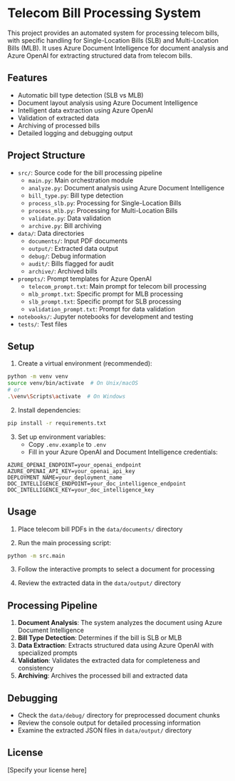 # Telecom Bill Processing System

This project provides an automated system for processing telecom bills, with specific handling for Single-Location Bills (SLB) and Multi-Location Bills (MLB). It uses Azure Document Intelligence for document analysis and Azure OpenAI for extracting structured data from telecom bills.

## Features

- Automatic bill type detection (SLB vs MLB)
- Document layout analysis using Azure Document Intelligence
- Intelligent data extraction using Azure OpenAI
- Validation of extracted data
- Archiving of processed bills
- Detailed logging and debugging output

## Project Structure

- `src/`: Source code for the bill processing pipeline
  - `main.py`: Main orchestration module
  - `analyze.py`: Document analysis using Azure Document Intelligence
  - `bill_type.py`: Bill type detection
  - `process_slb.py`: Processing for Single-Location Bills
  - `process_mlb.py`: Processing for Multi-Location Bills
  - `validate.py`: Data validation
  - `archive.py`: Bill archiving
- `data/`: Data directories
  - `documents/`: Input PDF documents
  - `output/`: Extracted data output
  - `debug/`: Debug information
  - `audit/`: Bills flagged for audit
  - `archive/`: Archived bills
- `prompts/`: Prompt templates for Azure OpenAI
  - `telecom_prompt.txt`: Main prompt for telecom bill processing
  - `mlb_prompt.txt`: Specific prompt for MLB processing
  - `slb_prompt.txt`: Specific prompt for SLB processing
  - `validation_prompt.txt`: Prompt for data validation
- `notebooks/`: Jupyter notebooks for development and testing
- `tests/`: Test files

## Setup

1. Create a virtual environment (recommended):
```bash
python -m venv venv
source venv/bin/activate  # On Unix/macOS
# or
.\venv\Scripts\activate  # On Windows
```

2. Install dependencies:
```bash
pip install -r requirements.txt
```

3. Set up environment variables:
   - Copy `.env.example` to `.env`
   - Fill in your Azure OpenAI and Document Intelligence credentials:
```
AZURE_OPENAI_ENDPOINT=your_openai_endpoint
AZURE_OPENAI_API_KEY=your_openai_api_key
DEPLOYMENT_NAME=your_deployment_name
DOC_INTELLIGENCE_ENDPOINT=your_doc_intelligence_endpoint
DOC_INTELLIGENCE_KEY=your_doc_intelligence_key
```

## Usage

1. Place telecom bill PDFs in the `data/documents/` directory

2. Run the main processing script:
```bash
python -m src.main
```

3. Follow the interactive prompts to select a document for processing

4. Review the extracted data in the `data/output/` directory

## Processing Pipeline

1. **Document Analysis**: The system analyzes the document using Azure Document Intelligence
2. **Bill Type Detection**: Determines if the bill is SLB or MLB
3. **Data Extraction**: Extracts structured data using Azure OpenAI with specialized prompts
4. **Validation**: Validates the extracted data for completeness and consistency
5. **Archiving**: Archives the processed bill and extracted data

## Debugging

- Check the `data/debug/` directory for preprocessed document chunks
- Review the console output for detailed processing information
- Examine the extracted JSON files in `data/output/` directory

## License

[Specify your license here] 